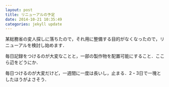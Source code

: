 ```yaml
---
layout: post
title: リニューアルの予定
date: 2014-10-21 10:35:49
categories: jekyll update
---
```

某総務省の変人探しに落ちたので，それ用に整備する目的がなくなったので，リニューアルを検討し始めます．

毎日記録をつけるのが大変なことと，一部の製作物を配置可能にすること．ここら辺をどうにか．

毎日つけるのが大変だけど，一週間に一度は長いし，止まる．2・3日で一塊としたほうがよさそう．
